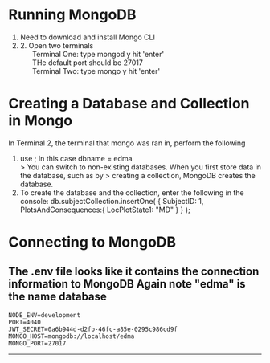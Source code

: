 # Running MongoDB

<ol>
<li> Need to download and install Mongo CLI</li>
<li> 2. Open two terminals
<ul>Terminal One: type mongod y hit 'enter'</br>
    THe default port should be 27017
</ul>
<ul>Terminal Two: type mongo y hit 'enter'
</li>
</ol>

# Creating a Database and Collection in Mongo
In Terminal 2, the terminal that mongo was ran in, perform the following
<ol>
<li>use <dbname>; In this case dbname = edma <br>
> You can switch to non-existing databases. When you first store data in the database, such as by
> creating a collection, MongoDB creates the database. 
</li>
<li>
To create the database and the collection, enter the following in the console:
    db.subjectCollection.insertOne( 
        { SubjectID: 1,
        PlotsAndConsequences:{
        LocPlotState1: "MD"
        } 
        } 
    );
</li>
</ol>

# Connecting to MongoDB 

The .env file looks like it contains the connection information to MongoDB
Again note "edma" is the name database
------
    NODE_ENV=development
    PORT=4040
    JWT_SECRET=0a6b944d-d2fb-46fc-a85e-0295c986cd9f
    MONGO_HOST=mongodb://localhost/edma
    MONGO_PORT=27017
------
